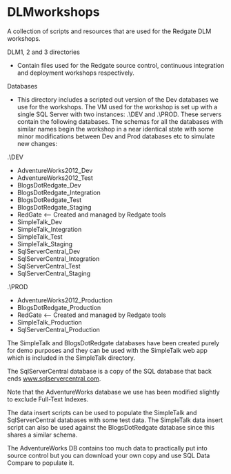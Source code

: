 # DLMworkshops
A collection of scripts and resources that are used for the Redgate DLM workshops.

DLM1, 2 and 3 directories
- Contain files used for the Redgate source control, continuous integration and deployment workshops
respectively.

Databases
- This directory includes a scripted out version of the Dev databases we use for the workshops.
The VM used for the workshop is set up with a single SQL Server with two instances: .\DEV and 
.\PROD. These servers contain the following databases. The schemas for all the databases with 
similar names begin the workshop in a near identical state with some minor modifications between 
Dev and Prod databases etc to simulate new changes:

.\DEV
- AdventureWorks2012_Dev
- AdventureWorks2012_Test
- BlogsDotRedgate_Dev
- BlogsDotRedgate_Integration
- BlogsDotRedgate_Test
- BlogsDotRedgate_Staging
- RedGate <-- Created and managed by Redgate tools
- SimpleTalk_Dev
- SimpleTalk_Integration
- SimpleTalk_Test
- SimpleTalk_Staging
- SqlServerCentral_Dev
- SqlServerCentral_Integration
- SqlServerCentral_Test
- SqlServerCentral_Staging

.\PROD
- AdventureWorks2012_Production
- BlogsDotRedgate_Production
- RedGate <-- Created and managed by Redgate tools
- SimpleTalk_Production
- SqlServerCentral_Production

The SimpleTalk and BlogsDotRedgate databases have been created purely for demo
purposes and they can be used with the SimpleTalk web app which is included in 
the SimpleTalk directory.

The SqlServerCentral database is a copy of the SQL database that back ends
www.sqlservercentral.com.

Note that the AdventureWorks database we use has been modified slightly to 
exclude Full-Text Indexes.

The data insert scripts can be used to populate the SimpleTalk and SqlServerCentral
databases with some test data. The SimpleTalk data insert script can also be used 
against the BlogsDotRedgate database since this shares a similar schema.

The AdventureWorks DB contains too much data to practically put into source control
but you can download your own copy and use SQL Data Compare to populate it.